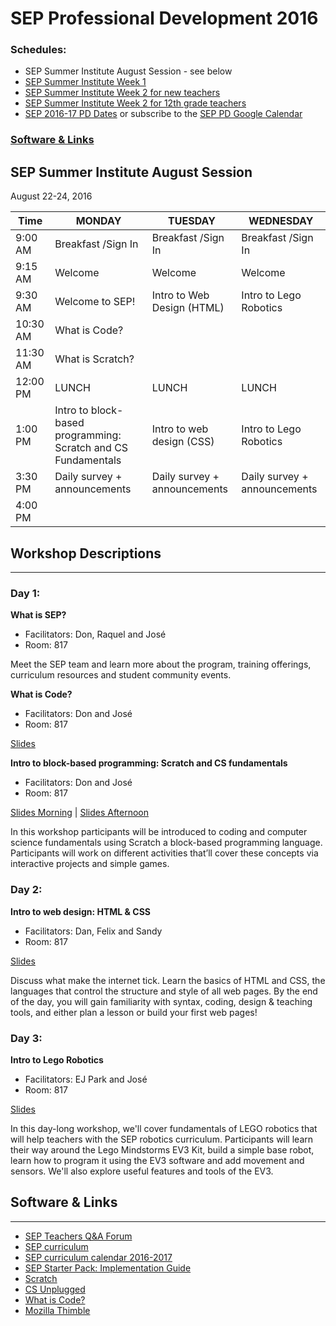 # SEP Professional Development 2016

### Schedules:
* SEP Summer Institute August Session - see below
* [SEP Summer Institute Week 1](https://github.com/sepnyc/SEP-PD/blob/master/week1.md)
* [SEP Summer Institute Week 2 for new teachers](https://github.com/sepnyc/SEP-PD/blob/master/week2.md)
* [SEP Summer Institute Week 2 for 12th grade teachers](https://github.com/sepnyc/SEP-PD/blob/master/week2_12grade.md)
* [SEP 2016-17 PD Dates](https://drive.google.com/open?id=1scIhCYFxiCcKbgI1CG4HbLP8kZ7sSzzJVxxi3erTzkc) or subscribe to the [SEP PD Google Calendar](https://calendar.google.com/calendar/embed?src=strongschools.nyc_p8ub77g79n2k4f4ufi238pjh6k%40group.calendar.google.com&ctz=America/New_York) 

### [Software & Links](#links)

## SEP Summer Institute August Session
August 22-24, 2016

| Time | MONDAY | TUESDAY | WEDNESDAY 
| -----|-------| ------- | --------|
| 9:00 AM |Breakfast /Sign In|Breakfast /Sign In|Breakfast /Sign In
9:15 AM |Welcome|Welcome|Welcome
9:30 AM |Welcome to SEP!|Intro to Web Design (HTML)|Intro to Lego Robotics
10:30 AM| What is Code? | |
11:30 AM | What is Scratch? | |
12:00 PM |LUNCH|LUNCH|LUNCH
1:00 PM |Intro to block-based programming: Scratch and CS Fundamentals| Intro to web design (CSS)|Intro to Lego Robotics
3:30 PM | Daily survey + announcements|Daily survey + announcements|Daily survey + announcements
4:00 PM | | |

## Workshop Descriptions
***
### Day 1:
**What is SEP?**
* Facilitators: Don, Raquel and José
* Room: 817

Meet the SEP team and learn more about the program, training offerings, curriculum resources and student community events.

**What is Code?**
* Facilitators: Don and José
* Room: 817

[Slides](https://docs.google.com/a/strongschools.nyc/presentation/d/1GoWPtF8mm07lLA7c4EYjZWYRIs_bG5nzAeESAyuS_Fg/edit?usp=sharing)

**Intro to block-based programming: Scratch and CS fundamentals**
* Facilitators: Don and José
* Room: 817

[Slides Morning](https://docs.google.com/a/strongschools.nyc/presentation/d/1pxf1QbYDoZBdQFgWHUlTp9_UtHpt234rJiA-05xYJh0/edit?usp=sharing) | [Slides Afternoon](https://docs.google.com/a/strongschools.nyc/presentation/d/1DTX2LyCtTTXA_eZ41W5l80J7snXNTu-20WSg4Qk6iYU/edit?usp=sharing)

In this workshop participants will be introduced to coding and computer science fundamentals using Scratch a block-based programming language. Participants will work on different activities that’ll cover these concepts via interactive projects and simple games.

### Day 2:

**Intro to web design: HTML & CSS**
* Facilitators: Dan, Felix and Sandy
* Room: 817

[Slides](https://docs.google.com/a/strongschools.nyc/presentation/d/1KFutHH8lwFRMLgp-UaIhf4kVJn1VmJPzcRrSGZlENqc/edit?usp=sharing)

Discuss what make the internet tick. Learn the basics of HTML and CSS, the languages that control the structure and style of all web pages. By the end of the day, you will gain familiarity with syntax, coding, design & teaching tools, and either plan a lesson or build your first web pages!

### Day 3:

**Intro to Lego Robotics**
* Facilitators: EJ Park and José
* Room: 817

[Slides](https://docs.google.com/a/strongschools.nyc/presentation/d/1xkGHRCZW_V8l4gN5ovj6dm_LpXjnn5IxwlGneXj8PMQ/edit?usp=sharing)

In this day-long workshop, we'll cover fundamentals of LEGO robotics that will help teachers with the SEP robotics curriculum. Participants will learn their way around the Lego Mindstorms EV3 Kit, build a simple base robot, learn how to program it using the EV3 software and add movement and sensors.  We'll also explore useful features and tools of the EV3. 

## <a name="links">Software & Links</a>
***
*   [SEP Teachers Q&A Forum](http://tinyurl.com/septeachers)
*   [SEP curriculum](https://drive.google.com/open?id=0B8D2ft9M8qQCamQwZGpJMEU2TEk)
*   [SEP curriculum calendar 2016-2017](https://docs.google.com/a/strongschools.nyc/document/d/10a8UPH6-v-aoAXGVo1c68VapsTHkJXgzROd6vStX6ZU/edit?usp=sharing)
*   [SEP Starter Pack: Implementation Guide](https://drive.google.com/a/strongschools.nyc/file/d/0B1tN9SuyE6fxOHJOZkxsYURPRHc/view)
*   [Scratch](https://scratch.mit.edu/)
*   [CS Unplugged](http://csunplugged.org/)
*   [What is Code?](https://www.bloomberg.com/graphics/2015-paul-ford-what-is-code/)
*   [Mozilla Thimble](https://thimble.mozilla.org/en-US/)

